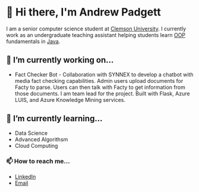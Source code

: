 # 👋 Hi there, I'm Andrew Padgett

I am a senior computer science student at [Clemson University](http://www.clemson.edu/cecas/departments/computing/). I currently work as an undergraduate teaching assistant helping students learn [OOP](https://en.wikipedia.org/wiki/Object-oriented_programming) fundamentals in [Java](https://en.wikipedia.org/wiki/Java_(programming_language)).

## 🔭 I’m currently working on...
- Fact Checker Bot - Collaboration with SYNNEX to develop a chatbot with media fact checking capabilities. Admin users upload documents for Facty to parse. Users can then talk with Facty to get information from those documents. I am team lead for the project. Built with Flask, Azure LUIS, and Azure Knowledge Mining services.

## 🌱 I’m currently learning...
- Data Science
- Advanced Algorithsm
- Cloud Computing

### 📫 How to reach me...
- [LinkedIn](https://www.linkedin.com/in/andrew-padgett/)
- [Email](mailto:andrewcpadg@gmail.com)
